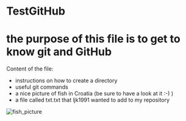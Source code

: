 # TestGitHub

# the purpose of this file is to get to know git and GitHub

Content of the file:
- instructions on how to create a directory
- useful git commands
- a nice picture of fish in Croatia (be sure to have a look at it :-) )
- a file called txt.txt that ljk1991 wanted to add to my repository

![fish_picture](Fish_in_Croatia.JPG)
